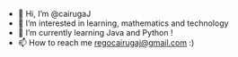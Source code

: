 - 👋 Hi, I’m @cairugaJ
- 👀 I’m interested in learning, mathematics and technology
- 🌱 I’m currently learning Java and Python !
- 📫 How to reach me regocairugaj@gmail.com :)

<!---
cairugaJ/cairugaJ is a ✨ special ✨ repository because its `README.md` (this file) appears on your GitHub profile.
You can click the Preview link to take a look at your changes.
--->
